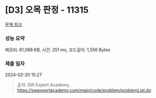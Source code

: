 # [D3] 오목 판정 - 11315 

[문제 링크](https://swexpertacademy.com/main/code/problem/problemDetail.do?contestProbId=AXaSUPYqPYMDFASQ) 

### 성능 요약

메모리: 61,088 KB, 시간: 251 ms, 코드길이: 1,556 Bytes

### 제출 일자

2024-02-20 15:27



> 출처: SW Expert Academy, https://swexpertacademy.com/main/code/problem/problemList.do